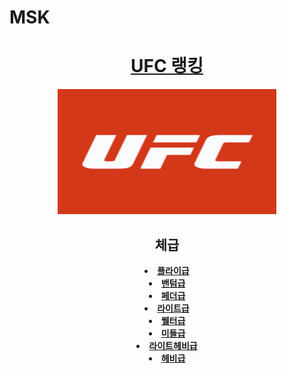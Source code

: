 # MSK
<!doctype html>
<html>
<head>
  <title>UFC 랭킹</title>
  <meta charset="utf-8">
</head>
<body>
  <center>
  <h1><a href="UFC Rankings.html">UFC 랭킹</a></h1>
  <img src="ufc_logo.png" width="350" height="200">
  <h2>체급</h2>
    <li><a href="fly.html"><strong>플라이급</strong></a></li>
    <li><a href="bantam.html"><strong>밴텀급</strong></a></li>
    <li><a href="feather.html"><strong>페더급</strong></a></li>
    <li><a href="light.html"><strong>라이트급</strong></a></li>
    <li><a href="welter.html"><strong>웰터급</strong></a></li>
    <li><a href="middle.html"><strong>미들급</strong></a></li>
    <li><a href="lightheavy.html"><strong>라이트헤비급</strong></a></li>
    <li><a href="heavy.html"><strong>헤비급</strong></a></li>
  </center>
</body>
</html>
